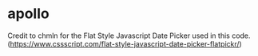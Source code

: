 # apollo

Credit to chmln for the Flat Style Javascript Date Picker used in this code. (https://www.cssscript.com/flat-style-javascript-date-picker-flatpickr/)
